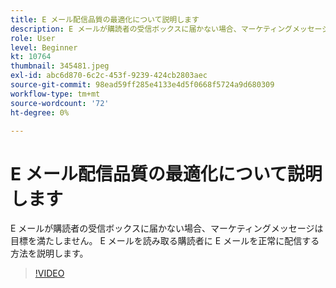 ```yaml
---
title: E メール配信品質の最適化について説明します
description: E メールが購読者の受信ボックスに届かない場合、マーケティングメッセージは目標を満たしません。 E メールを読み取る購読者に E メールを正常に配信する方法を説明します。
role: User
level: Beginner
kt: 10764
thumbnail: 345481.jpeg
exl-id: abc6d870-6c2c-453f-9239-424cb2803aec
source-git-commit: 98ead59ff285e4133e4d5f0668f5724a9d680309
workflow-type: tm+mt
source-wordcount: '72'
ht-degree: 0%

---
```


# E メール配信品質の最適化について説明します

E メールが購読者の受信ボックスに届かない場合、マーケティングメッセージは目標を満たしません。 E メールを読み取る購読者に E メールを正常に配信する方法を説明します。

>[!VIDEO](https://video.tv.adobe.com/v/345481/?quality=12&learn=on)
